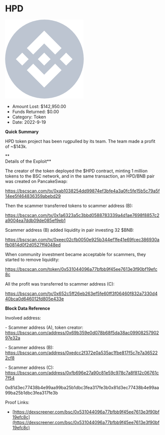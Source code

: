 # HPD
![HPD](/rektimages/HPD.png)
- Amount Lost: $142,950.00
- Funds Returned: $0.00
- Category: Token
- Date: 2022-9-19

**Quick Summary**

HPD token project has been rugpulled by its team. The team made a profit of ~$143k.

 **  
Details of the Exploit**

The creator of the token deployed the $HPD contract, minting 1 million tokens to the BSC network, and in the same transaction, an HPD/BNB pair was created on PancakeSwap:

https://bscscan.com/tx/0xab1038254dd99874ef3bfe4a3a0fc5fe15b5c79a5f14ee5f464836359abebd29

Then the scammer transferred tokens to scammer address (B):

https://bscscan.com/tx/0x1a6323a5c3bbd0588783339a4d1ae7698f8857c2a9004ea7ddb09de085ef9eb1

Scammer address (B) added liquidity in pair investing 32 $BNB:

https://bscscan.com/tx/0xeec02cfb0050e925b344ef1fe41e69fcec386930afb0814d0f2d0527ff4048ed

When community investment became acceptable for scammers, they started to remove liquidity:

https://bscscan.com/token/0x531044096a77bfbb9f45ee7613e3f90bf19efc8c

All the profit was transferred to scammer address (C):

https://bscscan.com/tx/0x652c5ff26eb263ef5fe60ff3f06460f832a7330d440bca0d646012fd805e433e

  


 **Block Data Reference**

Involved address:

\- Scammer address (A), token creator: https://bscscan.com/address/0x69b359e0d078b68f5da38ac0990825790297e32a

\- Scammer address (B): https://bscscan.com/address/0xedcc2f372e0a535ac1fbe817f5c7e7a365222cf8

\- Scammer address (C): https://bscscan.com/address/0xfb696e27a90c81e59c978c7a8f812c06761c7f54

0x81d3ec77438b4e99aa99ba25b1dbc3fea317fe3b0x81d3ec77438b4e99aa99ba25b1dbc3fea317fe3b


Proof Links:
- [https://dexscreener.com/bsc/0x531044096a77bfbb9f45ee7613e3f90bf19efc8c](https://dexscreener.com/bsc/0x531044096a77bfbb9f45ee7613e3f90bf19efc8c)


